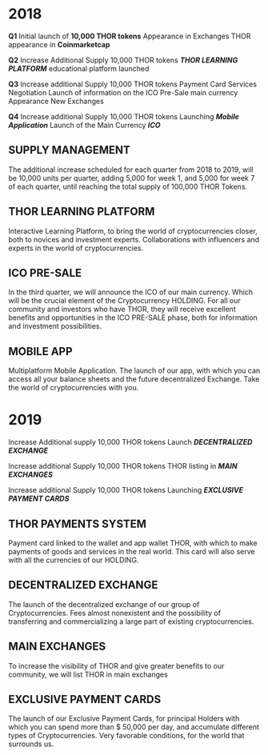 # 2018

**Q1** Initial launch of **10,000 THOR tokens**
Appearance in Exchanges
THOR appearance in **Coinmarketcap**

**Q2** Increase Additional Supply 10,000 THOR tokens
_**THOR LEARNING PLATFORM**_ educational platform launched

**Q3** Increase additional Supply 10,000 THOR tokens
Payment Card Services Negotiation
Launch of information on the ICO Pre-Sale main currency
Appearance New Exchanges

**Q4** Increase additional Supply 10,000 THOR tokens
Launching _**Mobile Application**_
Launch of the Main Currency _**ICO**_ 

## SUPPLY MANAGEMENT
The additional increase scheduled for each quarter from 2018 to 2019, will be 10,000 units per quarter, adding 5,000 for week 1, and 5,000 for week 7 of each quarter, until reaching the total supply of 100,000 THOR Tokens.

## THOR LEARNING PLATFORM
Interactive Learning Platform, to bring the world of cryptocurrencies closer, both to novices and investment experts. Collaborations with influencers and experts in the world of cryptocurrencies.
## ICO PRE-SALE
In the third quarter, we will announce the ICO of our main currency. Which will be the crucial element of the Cryptocurrency HOLDING. For all our community and investors who have THOR, they will receive excellent benefits and opportunities in the ICO PRE-SALE phase, both for information and investment possibilities.

## MOBILE APP
Multiplatform Mobile Application. The launch of our app, with which you can access all your balance sheets and the future decentralized Exchange. Take the world of cryptocurrencies with you.



# 2019

Increase Additional supply 10,000 THOR tokens Launch _**DECENTRALIZED EXCHANGE**_

Increase additional Supply 10,000 THOR tokens
THOR listing in _**MAIN EXCHANGES**_

Increase additional Supply 10,000 THOR tokens
Launching _**EXCLUSIVE PAYMENT CARDS**_

## THOR PAYMENTS SYSTEM
Payment card linked to the wallet and app wallet THOR, with which to make payments of goods and services in the real world. This card will also serve with all the currencies of our HOLDING.

## DECENTRALIZED EXCHANGE
The launch of the decentralized exchange of our group of Cryptocurrencies. Fees almost nonexistent and the possibility of transferring and commercializing a large part of existing cryptocurrencies.

## MAIN EXCHANGES
To increase the visibility of THOR and give greater benefits to our community, we will list THOR in main exchanges

## EXCLUSIVE PAYMENT CARDS
The launch of our Exclusive Payment Cards, for principal Holders with which you can spend more than $ 50,000 per day, and accumulate different types of Cryptocurrencies. Very favorable conditions, for the world that surrounds us.
